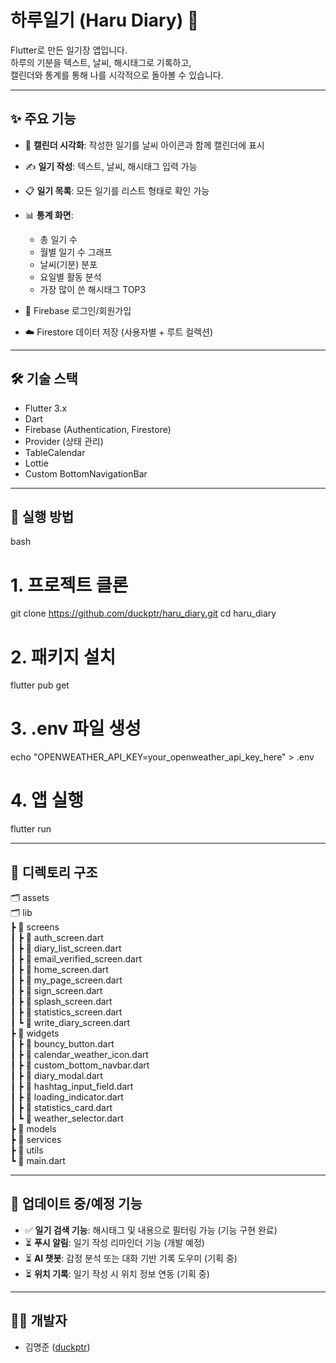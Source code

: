 # 하루일기 (Haru Diary) 📔
Flutter로 만든 일기장 앱입니다.  
하루의 기분을 텍스트, 날씨, 해시태그로 기록하고,  
캘린더와 통계를 통해 나를 시각적으로 돌아볼 수 있습니다.

---

## ✨ 주요 기능

- 📅 **캘린더 시각화**: 작성한 일기를 날씨 아이콘과 함께 캘린더에 표시

- ✍️ **일기 작성**: 텍스트, 날씨, 해시태그 입력 가능

- 📋 **일기 목록**: 모든 일기를 리스트 형태로 확인 가능

- 📊 **통계 화면**:
  
  - 총 일기 수  
  - 월별 일기 수 그래프  
  - 날씨(기분) 분포  
  - 요일별 활동 분석  
  - 가장 많이 쓴 해시태그 TOP3

- 🔐 Firebase 로그인/회원가입

- ☁️ Firestore 데이터 저장 (사용자별 + 루트 컬렉션)


---

## 🛠 기술 스택

- Flutter 3.x
- Dart
- Firebase (Authentication, Firestore)
- Provider (상태 관리)
- TableCalendar
- Lottie
- Custom BottomNavigationBar

---

## 🧪 실행 방법

bash
# 1. 프로젝트 클론
git clone https://github.com/duckptr/haru_diary.git
cd haru_diary

# 2. 패키지 설치
flutter pub get

# 3. .env 파일 생성
echo "OPENWEATHER_API_KEY=your_openweather_api_key_here" > .env

# 4. 앱 실행
flutter run

---

## 📁 디렉토리 구조

🗂️ assets  
🗂️ lib  
 ┣ 📁 screens  
 ┃ ┣ 📄 auth_screen.dart  
 ┃ ┣ 📄 diary_list_screen.dart  
 ┃ ┣ 📄 email_verified_screen.dart  
 ┃ ┣ 📄 home_screen.dart  
 ┃ ┣ 📄 my_page_screen.dart  
 ┃ ┣ 📄 sign_screen.dart  
 ┃ ┣ 📄 splash_screen.dart  
 ┃ ┣ 📄 statistics_screen.dart  
 ┃ ┗ 📄 write_diary_screen.dart  
 ┣ 📁 widgets  
 ┃ ┣ 📄 bouncy_button.dart  
 ┃ ┣ 📄 calendar_weather_icon.dart  
 ┃ ┣ 📄 custom_bottom_navbar.dart  
 ┃ ┣ 📄 diary_modal.dart  
 ┃ ┣ 📄 hashtag_input_field.dart  
 ┃ ┣ 📄 loading_indicator.dart  
 ┃ ┣ 📄 statistics_card.dart  
 ┃ ┗ 📄 weather_selector.dart  
 ┣ 📁 models  
 ┣ 📁 services  
 ┣ 📁 utils  
 ┗ 🚀 main.dart  


---

## 📌 업데이트 중/예정 기능

- ✅ **일기 검색 기능**: 해시태그 및 내용으로 필터링 가능 (기능 구현 완료)
- ⏳ **푸시 알림**: 일기 작성 리마인더 기능 (개발 예정)
- ⏳ **AI 챗봇**: 감정 분석 또는 대화 기반 기록 도우미 (기획 중)
- ⏳ **위치 기록**: 일기 작성 시 위치 정보 연동 (기획 중)

---

## 👨‍💻 개발자

- 김명준 ([duckptr](https://github.com/duckptr))


